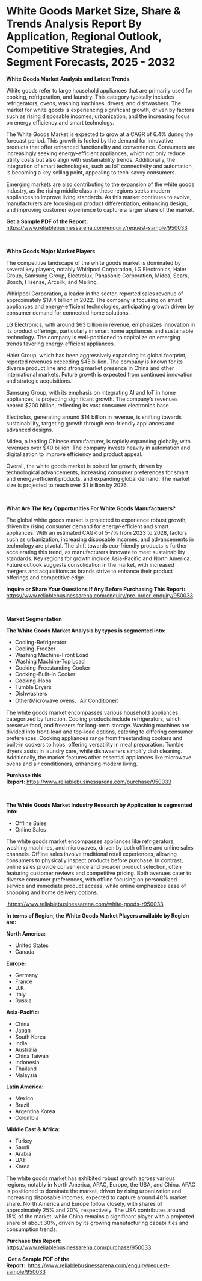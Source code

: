 <p><h1>White Goods Market Size, Share & Trends Analysis Report By Application, Regional Outlook, Competitive Strategies, And Segment Forecasts, 2025 - 2032</h1></p><p><strong>White Goods Market Analysis and Latest Trends</strong></p>
<p><p>White goods refer to large household appliances that are primarily used for cooking, refrigeration, and laundry. This category typically includes refrigerators, ovens, washing machines, dryers, and dishwashers. The market for white goods is experiencing significant growth, driven by factors such as rising disposable incomes, urbanization, and the increasing focus on energy efficiency and smart technology.</p><p>The White Goods Market is expected to grow at a CAGR of 6.4% during the forecast period. This growth is fueled by the demand for innovative products that offer enhanced functionality and convenience. Consumers are increasingly seeking energy-efficient appliances, which not only reduce utility costs but also align with sustainability trends. Additionally, the integration of smart technologies, such as IoT connectivity and automation, is becoming a key selling point, appealing to tech-savvy consumers.</p><p>Emerging markets are also contributing to the expansion of the white goods industry, as the rising middle class in these regions seeks modern appliances to improve living standards. As this market continues to evolve, manufacturers are focusing on product differentiation, enhancing design, and improving customer experience to capture a larger share of the market.</p></p>
<p><strong>Get a Sample PDF of the Report:&nbsp;</strong> <a href="https://www.reliablebusinessarena.com/enquiry/request-sample/950033?utm_campaign=2632&utm_medium=2&utm_source=Github&utm_content=ia&utm_term=16042025&utm_id=white-goods">https://www.reliablebusinessarena.com/enquiry/request-sample/950033</a></p>
<p>&nbsp;</p>
<p><strong>White Goods Major Market Players</strong></p>
<p><p>The competitive landscape of the white goods market is dominated by several key players, notably Whirlpool Corporation, LG Electronics, Haier Group, Samsung Group, Electrolux, Panasonic Corporation, Midea, Sears, Bosch, Hisense, Arcelik, and Meiling. </p><p>Whirlpool Corporation, a leader in the sector, reported sales revenue of approximately $19.4 billion in 2022. The company is focusing on smart appliances and energy-efficient technologies, anticipating growth driven by consumer demand for connected home solutions.</p><p>LG Electronics, with around $63 billion in revenue, emphasizes innovation in its product offerings, particularly in smart home appliances and sustainable technology. The company is well-positioned to capitalize on emerging trends favoring energy-efficient appliances.</p><p>Haier Group, which has been aggressively expanding its global footprint, reported revenues exceeding $45 billion. The company is known for its diverse product line and strong market presence in China and other international markets. Future growth is expected from continued innovation and strategic acquisitions.</p><p>Samsung Group, with its emphasis on integrating AI and IoT in home appliances, is projecting significant growth. The company’s revenues neared $200 billion, reflecting its vast consumer electronics base.</p><p>Electrolux, generating around $14 billion in revenue, is shifting towards sustainability, targeting growth through eco-friendly appliances and advanced designs.</p><p>Midea, a leading Chinese manufacturer, is rapidly expanding globally, with revenues over $40 billion. The company invests heavily in automation and digitalization to improve efficiency and product appeal.</p><p>Overall, the white goods market is poised for growth, driven by technological advancements, increasing consumer preferences for smart and energy-efficient products, and expanding global demand. The market size is projected to reach over $1 trillion by 2026.</p></p>
<p>&nbsp;</p>
<p><strong>What Are The Key Opportunities For White Goods Manufacturers?</strong></p>
<p><p>The global white goods market is projected to experience robust growth, driven by rising consumer demand for energy-efficient and smart appliances. With an estimated CAGR of 5-7% from 2023 to 2028, factors such as urbanization, increasing disposable incomes, and advancements in technology are pivotal. The shift towards eco-friendly products is further accelerating this trend, as manufacturers innovate to meet sustainability standards. Key regions for growth include Asia-Pacific and North America. Future outlook suggests consolidation in the market, with increased mergers and acquisitions as brands strive to enhance their product offerings and competitive edge.</p></p>
<p><strong>Inquire or Share Your Questions If Any Before Purchasing This Report:</strong> <a href="https://www.reliablebusinessarena.com/enquiry/pre-order-enquiry/950033?utm_campaign=2632&utm_medium=2&utm_source=Github&utm_content=ia&utm_term=16042025&utm_id=white-goods">https://www.reliablebusinessarena.com/enquiry/pre-order-enquiry/950033</a></p>
<p>&nbsp;</p>
<p><strong>Market Segmentation</strong></p>
<p><strong>The White Goods Market Analysis by types is segmented into:</strong></p>
<p><ul><li>Cooling-Refrigerator</li><li>Cooling-Freezer</li><li>Washing Machine-Front Load</li><li>Washing Machine-Top Load</li><li>Cooking-Freestanding Cooker</li><li>Cooking-Built-in Cooker</li><li>Cooking-Hobs</li><li>Tumble Dryers</li><li>Dishwashers</li><li>Other(Microwave ovens、Air Conditioner)</li></ul></p>
<p><p>The white goods market encompasses various household appliances categorized by function. Cooling products include refrigerators, which preserve food, and freezers for long-term storage. Washing machines are divided into front-load and top-load options, catering to differing consumer preferences. Cooking appliances range from freestanding cookers and built-in cookers to hobs, offering versatility in meal preparation. Tumble dryers assist in laundry care, while dishwashers simplify dish cleaning. Additionally, the market features other essential appliances like microwave ovens and air conditioners, enhancing modern living.</p></p>
<p><strong>Purchase this Report:&nbsp;</strong><a href="https://www.reliablebusinessarena.com/purchase/950033?utm_campaign=2632&utm_medium=2&utm_source=Github&utm_content=ia&utm_term=16042025&utm_id=white-goods">https://www.reliablebusinessarena.com/purchase/950033</a></p>
<p>&nbsp;</p>
<p><strong>The White Goods Market Industry Research by Application is segmented into:</strong></p>
<p><ul><li>Offline Sales</li><li>Online Sales</li></ul></p>
<p><p>The white goods market encompasses appliances like refrigerators, washing machines, and microwaves, driven by both offline and online sales channels. Offline sales involve traditional retail experiences, allowing consumers to physically inspect products before purchase. In contrast, online sales provide convenience and broader product selection, often featuring customer reviews and competitive pricing. Both avenues cater to diverse consumer preferences, with offline focusing on personalized service and immediate product access, while online emphasizes ease of shopping and home delivery options.</p></p>
<p><a href="https://www.reliablebusinessarena.com/white-goods-r950033?utm_campaign=2632&utm_medium=2&utm_source=Github&utm_content=ia&utm_term=16042025&utm_id=white-goods">&nbsp;https://www.reliablebusinessarena.com/white-goods-r950033</a></p>
<p><strong>In terms of Region, the White Goods Market Players available by Region are:</strong></p>
<p>
    <p> <strong> North America: </strong>
        <ul>
            <li>United States</li>
            <li>Canada</li>
        </ul>
        </p> 
    <p> <strong> Europe: </strong>
        <ul>
            <li>Germany</li>
            <li>France</li>
            <li>U.K.</li>
            <li>Italy</li>
            <li>Russia</li>
        </ul>
        </p> 
    <p> <strong> Asia-Pacific: </strong>
        <ul>
            <li>China</li>
            <li>Japan</li>
            <li>South Korea</li>
            <li>India</li>
            <li>Australia</li>
            <li>China Taiwan</li>
            <li>Indonesia</li>
            <li>Thailand</li>
            <li>Malaysia</li>
        </ul>
        </p> 
    <p> <strong> Latin America: </strong>
        <ul>
            <li>Mexico</li>
            <li>Brazil</li>
            <li>Argentina Korea</li>
            <li>Colombia</li>
        </ul>
        </p> 
    <p> <strong> Middle East & Africa: </strong>
        <ul>
            <li>Turkey</li>
            <li>Saudi</li>
            <li>Arabia</li>
            <li>UAE</li>
            <li>Korea</li>
        </ul>
    </p>
    </p>
<p><p>The white goods market has exhibited robust growth across various regions, notably in North America, APAC, Europe, the USA, and China. APAC is positioned to dominate the market, driven by rising urbanization and increasing disposable incomes, expected to capture around 40% market share. North America and Europe follow closely, with shares of approximately 25% and 20%, respectively. The USA contributes around 15% of the market, while China remains a significant player with a projected share of about 30%, driven by its growing manufacturing capabilities and consumption trends.</p></p>
<p><strong>Purchase this Report: </strong><a href="https://www.reliablebusinessarena.com/purchase/950033?utm_campaign=2632&utm_medium=2&utm_source=Github&utm_content=ia&utm_term=16042025&utm_id=white-goods">https://www.reliablebusinessarena.com/purchase/950033</a></p>
<p>&nbsp;<strong>Get a Sample PDF of the Report:&nbsp;&nbsp;</strong><a href="https://www.reliablebusinessarena.com/enquiry/request-sample/950033?utm_campaign=2632&utm_medium=2&utm_source=Github&utm_content=ia&utm_term=16042025&utm_id=white-goods">https://www.reliablebusinessarena.com/enquiry/request-sample/950033</a></p>
<p><strong></strong></p>
<p><p></p><p></p><p></p></p>